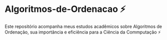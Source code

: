 # Algoritmos-de-Ordenacao ⚡

Este repositório acompanha meus estudos acadêmicos sobre Algoritmos de Ordenação, sua importância e eficiência para a Ciência da Commputação ⚡

